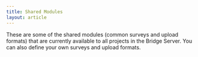 ```yaml
---
title: Shared Modules
layout: article
---
```

<style>
[data-bridge-sm] {
    border-left: 5px solid #eee;
    padding: 1rem;
    margin-bottom: 2rem;
}
</style>

These are some of the shared modules (common surveys and upload formats) that are currently available to all projects in the Bridge Server. You can also define your own surveys and upload formats. 

<script id="bridge-shared-modules" src="/scripts/shared-module-widget.js"></script>
